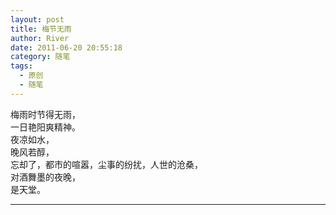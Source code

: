 ```yaml
---
layout: post
title: 梅节无雨
author: River
date: 2011-06-20 20:55:18
category: 随笔
tags:
  - 原创
  - 随笔
---
```


梅雨时节得无雨，  
一日艳阳爽精神。  
夜凉如水，  
晚风若醇，  
忘却了，都市的喧嚣，尘事的纷扰，人世的沧桑，  
对酒舞墨的夜晚，  
是天堂。

<!-- more -->

---

